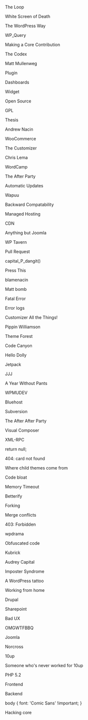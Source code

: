 The Loop

White Screen of Death

The WordPress Way

WP_Query

Making a Core Contribution

The Codex

Matt Mullenweg

Plugin

Dashboards

Widget

Open Source

GPL

Thesis

Andrew Nacin

WooCommerce

The Customizer

Chris Lema

WordCamp

The After Party

Automatic Updates

Wapuu

Backward Compatability

Managed Hosting

CDN

Anything but Joomla

WP Tavern

Pull Request

capital_P_dangit()

Press This

blamenacin

Matt bomb

Fatal Error

Error logs

Customizer All the Things!

Pippin Williamson

Theme Forest

Code Canyon

Hello Dolly

Jetpack

JJJ

A Year Without Pants

WPMUDEV

Bluehost

Subversion

The After After Party

Visual Composer

XML-RPC

return null;

404: card not found

Where child themes come from

Code bloat

Memory Timeout

Betterify

Forking

Merge conflicts

403: Forbidden

wpdrama

Obfuscated code

Kubrick

Audrey Capital

Imposter Syndrome

A WordPress tattoo

Working from home

Drupal

Sharepoint

Bad UX

OMGWTFBBQ

Joomla

Norcross

10up

Someone who's never worked for 10up

PHP 5.2

Frontend

Backend

body { font: 'Comic Sans' !important; }

Hacking core
